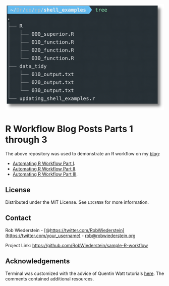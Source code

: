 [![terminal_window](img/terminal_window.png)](https://www.robwiederstein.org)

# R Workflow Blog Posts Parts 1 through 3

The above repository was used to demonstrate an R workflow on my [blog](www.robwiederstein.org):

- [Automating R Workflow Part I](https://www.robwiederstein.org/blog/2020/3/28/automating-r-workflow-part-i).
- [Automating R Workflow Part II](https://www.robwiederstein.org/blog/2020/3/28/automating-r-workflow-part-ii).
- [Automating R Workflow Part III](https://www.robwiederstein.org/blog/2020/3/28/automating-r-workflow-part-iii).

## License

Distributed under the MIT License. See `LICENSE` for more information.

<!-- CONTACT -->

 ## Contact

Rob Wiederstein - [@https://twitter.com/RobWiederstein](https://twitter.com/your_username) - rob@robwiederstein.org

Project Link: <https://github.com/RobWiederstein/sample-R-workflow>

<!-- ACKNOWLEDGEMENTS -->

 ## Acknowledgements

Terminal was customized with the advice of Quentin Watt tutorials [here](https://www.youtube.com/watch?v=pTW02GMeI74). The comments contained additional resources.
